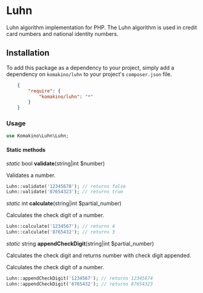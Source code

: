 # Luhn

Luhn algorithm implementation for PHP. The Luhn algorithm is used in credit card numbers and national identity numbers.

## Installation

To add this package as a dependency to your project, simply add a dependency on `komakino/luhn` to your project's `composer.json` file.
```json
    {
        "require": {
            "komakino/luhn": "*"
        }
    }
```
### Usage

```php
use Komakino\Luhn\Luhn;
```

#### Static methods

*static* bool **validate**(string|int $number)

Validates a number.
```php
Luhn::validate('12345678'); // returns false
Luhn::validate('87654323'); // returns true
```

*static* int **calculate**(string|int $partial_number)

Calculates the check digit of a number.
```php
Luhn::calculate('1234567'); // returns 4
Luhn::calculate('8765432'); // returns 3
```

*static* string **appendCheckDigit**(string|int $partial_number)

Calculates the check digit and returns number with check digit appended.

Calculates the check digit of a number.
```php
Luhn::appendCheckDigit('1234567'); // returns 12345674
Luhn::appendCheckDigit('8765432'); // returns 87654323
```
